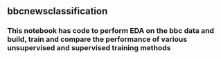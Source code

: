 ## bbcnewsclassification
### This notebook has code to perform EDA on the bbc data and build, train and compare the performance of various unsupervised and supervised training methods
